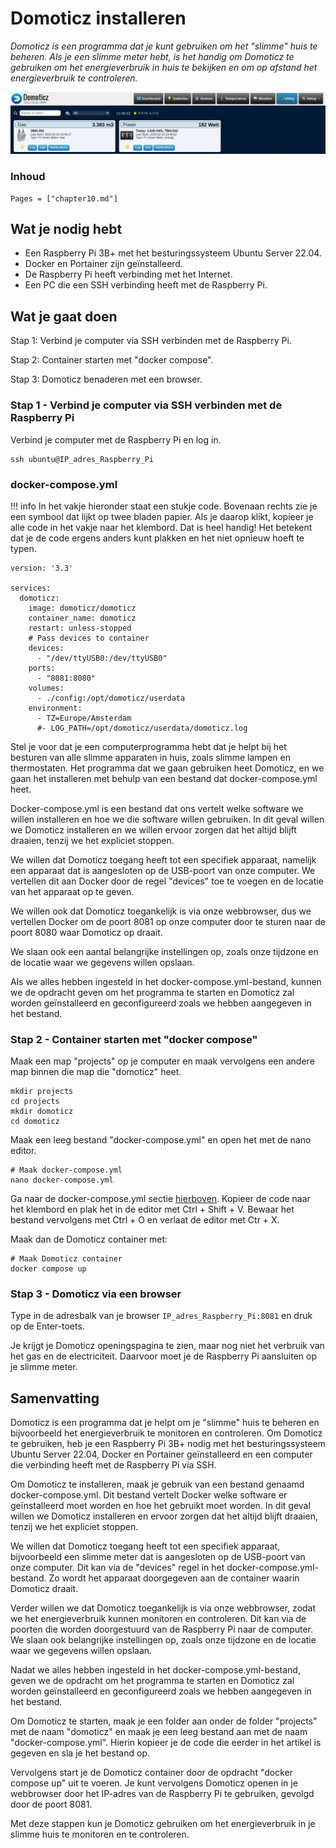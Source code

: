 # Domoticz installeren

*Domoticz is een programma dat je kunt gebruiken om het "slimme" huis te beheren. Als je een slimme meter hebt, is het handig om Domoticz te gebruiken om het energieverbruik in huis te bekijken en om op afstand het energieverbruik te controleren.*

![fig_10_1](assets/fig_10_1.png)

### Inhoud

```@contents
Pages = ["chapter10.md"]
```

## Wat je nodig hebt

- Een Raspberry Pi 3B+ met het besturingssysteem Ubuntu Server 22.04.
- Docker en Portainer zijn geïnstalleerd.
- De Raspberry Pi heeft verbinding met het Internet.
- Een PC die een SSH verbinding heeft met de Raspberry Pi.

## Wat je gaat doen

Stap 1: Verbind je computer via SSH verbinden met de Raspberry Pi.

Stap 2: Container starten met "docker compose".

Stap 3: Domoticz benaderen met een browser.

### Stap 1 - Verbind je computer via SSH verbinden met de Raspberry Pi

Verbind je computer met de Raspberry Pi en log in.

```
ssh ubuntu@IP_adres_Raspberry_Pi
```

### docker-compose.yml

!!! info
    In het vakje hieronder staat een stukje code. Bovenaan rechts zie je een symbool dat lijkt op twee bladen papier. Als je daarop klikt, kopieer je alle code in het vakje naar het klembord. Dat is heel handig! Het betekent dat je de code ergens anders kunt plakken en het niet opnieuw hoeft te typen.
```
version: '3.3'

services:
  domoticz:
    image: domoticz/domoticz
    container_name: domoticz
    restart: unless-stopped
    # Pass devices to container
    devices:
      - "/dev/ttyUSB0:/dev/ttyUSB0"
    ports:
      - "8081:8080"
    volumes:
      - ./config:/opt/domoticz/userdata
    environment:
      - TZ=Europe/Amsterdam
      #- LOG_PATH=/opt/domoticz/userdata/domoticz.log
```

Stel je voor dat je een computerprogramma hebt dat je helpt bij het besturen van alle slimme apparaten in huis, zoals slimme lampen en thermostaten. Het programma dat we gaan gebruiken heet Domoticz, en we gaan het installeren met behulp van een bestand dat docker-compose.yml heet.

Docker-compose.yml is een bestand dat ons vertelt welke software we willen installeren en hoe we die software willen gebruiken. In dit geval willen we Domoticz installeren en we willen ervoor zorgen dat het altijd blijft draaien, tenzij we het expliciet stoppen.

We willen dat Domoticz toegang heeft tot een specifiek apparaat, namelijk een apparaat dat is aangesloten op de USB-poort van onze computer. We vertellen dit aan Docker door de regel "devices" toe te voegen en de locatie van het apparaat op te geven.

We willen ook dat Domoticz toegankelijk is via onze webbrowser, dus we vertellen Docker om de poort 8081 op onze computer door te sturen naar de poort 8080 waar Domoticz op draait.

We slaan ook een aantal belangrijke instellingen op, zoals onze tijdzone en de locatie waar we gegevens willen opslaan.

Als we alles hebben ingesteld in het docker-compose.yml-bestand, kunnen we de opdracht geven om het programma te starten en Domoticz zal worden geïnstalleerd en geconfigureerd zoals we hebben aangegeven in het bestand.

### Stap 2 - Container starten met "docker compose"

Maak een map "projects" op je computer en maak vervolgens een andere map binnen die map die "domoticz" heet.

```
mkdir projects
cd projects
mkdir domoticz
cd domoticz
```

Maak een leeg bestand "docker-compose.yml" en open het met de nano editor.

```
# Maak docker-compose.yml
nano docker-compose.yml
```

Ga naar de docker-compose.yml sectie [hierboven](#docker-compose.yml). Kopieer de code naar het klembord en plak het in de editor met Ctrl + Shift + V. Bewaar het bestand vervolgens met Ctrl + O en verlaat de editor met Ctr + X.

Maak dan de Domoticz container met:

```
# Maak Domoticz container
docker compose up
```

### Stap 3 - Domoticz via een browser

Type in de adresbalk van je browser `IP_adres_Raspberry_Pi:8081` en druk op de Enter-toets.

Je krijgt je Domoticz openingspagina te zien, maar nog niet het verbruik van het gas en de electriciteit. Daarvoor moet je de Raspberry Pi aansluiten op je slimme meter.

## Samenvatting

Domoticz is een programma dat je helpt om je "slimme" huis te beheren en bijvoorbeeld het energieverbruik te monitoren en controleren. Om Domoticz te gebruiken, heb je een Raspberry Pi 3B+ nodig met het besturingssysteem Ubuntu Server 22.04, Docker en Portainer geïnstalleerd en een computer die verbinding heeft met de Raspberry Pi via SSH.

Om Domoticz te installeren, maak je gebruik van een bestand genaamd docker-compose.yml. Dit bestand vertelt Docker welke software er geïnstalleerd moet worden en hoe het gebruikt moet worden. In dit geval willen we Domoticz installeren en ervoor zorgen dat het altijd blijft draaien, tenzij we het expliciet stoppen.

We willen dat Domoticz toegang heeft tot een specifiek apparaat, bijvoorbeeld een slimme meter dat is aangesloten op de USB-poort van onze computer. Dit kan via de "devices" regel in het docker-compose.yml-bestand. Zo wordt het apparaat doorgegeven aan de container waarin Domoticz draait.

Verder willen we dat Domoticz toegankelijk is via onze webbrowser, zodat we het energieverbruik kunnen monitoren en controleren. Dit kan via de poorten die worden doorgestuurd van de Raspberry Pi naar de computer. We slaan ook belangrijke instellingen op, zoals onze tijdzone en de locatie waar we gegevens willen opslaan.

Nadat we alles hebben ingesteld in het docker-compose.yml-bestand, geven we de opdracht om het programma te starten en Domoticz zal worden geïnstalleerd en geconfigureerd zoals we hebben aangegeven in het bestand.

Om Domoticz te starten, maak je een folder aan onder de folder "projects" met de naam "domoticz" en maak je een leeg bestand aan met de naam "docker-compose.yml". Hierin kopieer je de code die eerder in het artikel is gegeven en sla je het bestand op.

Vervolgens start je de Domoticz container door de opdracht "docker compose up" uit te voeren. Je kunt vervolgens Domoticz openen in je webbrowser door het IP-adres van de Raspberry Pi te gebruiken, gevolgd door de poort 8081.

Met deze stappen kun je Domoticz gebruiken om het energieverbruik in je slimme huis te monitoren en te controleren.